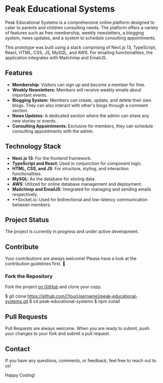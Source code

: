 # Peak Educational Systems

Peak Educational Systems is a comprehensive online platform designed to cater to parents and children consulting needs. The platform offers a variety of features such as free membership, weekly newsletters, a blogging system, news updates, and a system to schedule consulting appointments.

This prototype was built using a stack comprising of Next.js 13, TypeScript, React, HTML, CSS, JS, MySQL, and AWS. For emailing functionalities, the application integrates with Mailchimp and EmailJS.

## Features

- **Membership**: Visitors can sign up and become a member for free.
- **Weekly Newsletters**: Members will receive weekly emails about important events.
- **Blogging System**: Members can create, update, and delete their own blogs. They can also interact with other's blogs through a comment section.
- **News Updates**: A dedicated section where the admin can share any new stories or events.
- **Consulting Appointments**: Exclusive for members, they can schedule consulting appointments with the admin.

## Technology Stack

- **Next.js 13**: For the frontend framework.
- **TypeScript and React**: Used in conjunction for component logic.
- **HTML, CSS, and JS**: For structure, styling, and interaction functionalities.
- **MySQL**: As the database for storing data.
- **AWS**: Utilized for online database management and deployment.
- **Mailchimp and EmailJS**: Integrated for managing and sending emails respectively.
- **Socket.io: Used for bidirectional and low-latency communication between members.

## Project Status

The project is currently in progress and under active development.

## Contribute

Your contributions are always welcome! Please have a look at the contribution guidelines first. 🎉

### Fork the Repository

Fork the project [on GitHub](https://github.com/[YourUsername]/peak-educational-systems) and clone your copy.

$ git clone https://github.com/[YourUsername]/peak-educational-systems.git
$ cd peak-educational-systems
$ npm install

## Pull Requests
Pull Requests are always welcome. When you are ready to submit, push your changes to your fork and submit a pull request.

## Contact
If you have any questions, comments, or feedback, feel free to reach out to us!

Happy Coding!
